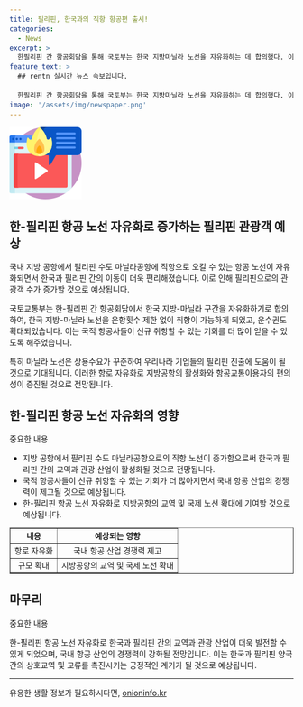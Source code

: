 ```yaml
---
title: 필리핀, 한국과의 직항 항공편 출시!
categories:
  - News
excerpt: >
  한필리핀 간 항공회담을 통해 국토부는 한국 지방마닐라 노선을 자유화하는 데 합의했다. 이로써 국내 지방 공항에서도 필리핀 수도 마닐라공항에 직항으로 오갈 수 있는 하늘길이 열렸으며, 한국 지방마닐라 노선은 운항횟수 제한이 없어지고, 운수권도 확대되었다. 이는 필리핀 방문객들의 편의성을 높여주며, 한국 기업들의 필리핀 진출에도 도움이 될 것으로 기대된다.
feature_text: >
  ## rentn 실시간 뉴스 속보입니다.

  한필리핀 간 항공회담을 통해 국토부는 한국 지방마닐라 노선을 자유화하는 데 합의했다. 이로써 국내 지방 공항에서도 필리핀 수도 마닐라공항에 직항으로 오갈 수 있는 하늘길이 열렸으며, 한국 지방마닐라 노선은 운항횟수 제한이 없어지고, 운수권도 확대되었다. 이는 필리핀 방문객들의 편의성을 높여주며, 한국 기업들의 필리핀 진출에도 도움이 될 것으로 기대된다.
image: '/assets/img/newspaper.png'
---
```


<p><img src="/assets/img/news.png" alt="rentncar 속보" /></p>

<h2 data-ke-size="size26">한-필리핀 항공 노선 자유화로 증가하는 필리핀 관광객 예상</h2>

<p>국내 지방 공항에서 필리핀 수도 마닐라공항에 직항으로 오갈 수 있는 항공 노선이 자유화되면서 한국과 필리핀 간의 이동이 더욱 편리해졌습니다. 이로 인해 필리핀으로의 관광객 수가 증가할 것으로 예상됩니다.</p>

<p data-ke-size="size16">국토교통부는 한-필리핀 간 항공회담에서 한국 지방-마닐라 구간을 자유화하기로 합의하여, 한국 지방-마닐라 노선을 운항횟수 제한 없이 취항이 가능하게 되었고, 운수권도 확대되었습니다. 이는 국적 항공사들이 신규 취항할 수 있는 기회를 더 많이 얻을 수 있도록 해주었습니다.</p>

<p data-ke-size="size16">특히 마닐라 노선은 상용수요가 꾸준하여 우리나라 기업들의 필리핀 진출에 도움이 될 것으로 기대됩니다. 이러한 항로 자유화로 지방공항의 활성화와 항공교통이용자의 편의성이 증진될 것으로 전망됩니다.</p>

<h2 data-ke-size="size26">한-필리핀 항공 노선 자유화의 영향</h2>

<p>중요한 내용</p>

<ul>
  <li>지방 공항에서 필리핀 수도 마닐라공항으로의 직항 노선이 증가함으로써 한국과 필리핀 간의 교역과 관광 산업이 활성화될 것으로 전망됩니다.</li>
  <li>국적 항공사들이 신규 취항할 수 있는 기회가 더 많아지면서 국내 항공 산업의 경쟁력이 제고될 것으로 예상됩니다.</li>
  <li>한-필리핀 항공 노선 자유화로 지방공항의 교역 및 국제 노선 확대에 기여할 것으로 예상됩니다.</li>
</ul>

<table style="width: 100%;" border="1">
  <tbody>
    <tr>
      <td style="text-align: center; height: 17px;"><b>내용</b></td>
      <td style="text-align: center; height: 17px;"><b>예상되는 영향</b></td>
    </tr>
    <tr>
      <td style="text-align: center; height: 17px;">항로 자유화</td>
      <td style="text-align: center; height: 17px;">국내 항공 산업 경쟁력 제고</td>
    </tr>
    <tr>
      <td style="text-align: center; height: 17px;">규모 확대</td>
      <td style="text-align: center; height: 17px;">지방공항의 교역 및 국제 노선 확대</td>
    </tr>
  </tbody>
</table>

<h2 data-ke-size="size26">마무리</h2>

<p>중요한 내용</p>

<p data-ke-size="size16">한-필리핀 항공 노선 자유화로 한국과 필리핀 간의 교역과 관광 산업이 더욱 발전할 수 있게 되었으며, 국내 항공 산업의 경쟁력이 강화될 전망입니다. 이는 한국과 필리핀 양국 간의 상호교역 및 교류를 촉진시키는 긍정적인 계기가 될 것으로 예상됩니다.</p>

<hr>

<p data-ke-size="size16"></p>
유용한 생활 정보가 필요하시다면, <a href="https://onioninfo.kr" rel="dofollow">onioninfo.kr</a>


